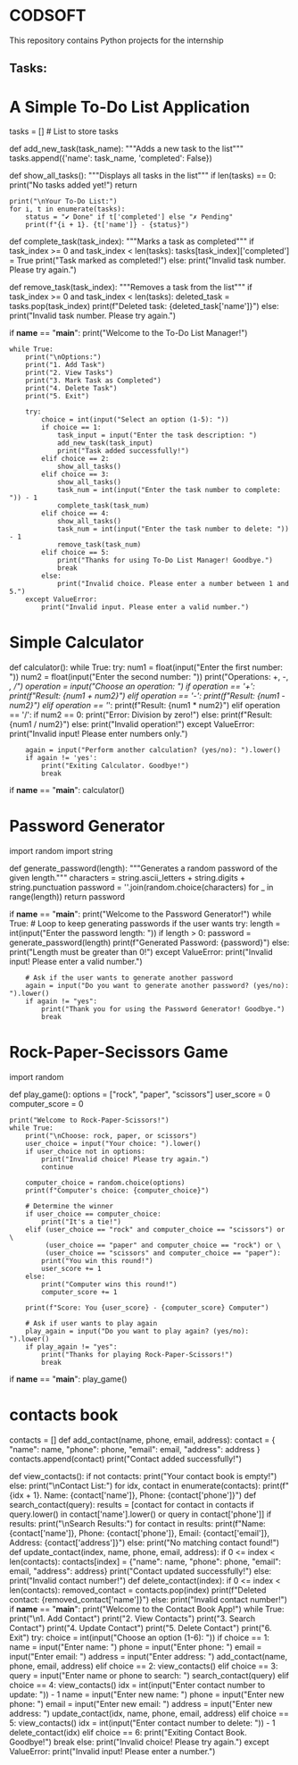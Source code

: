 # CODSOFT
 This repository contains Python projects for the internship

## Tasks:

# A Simple To-Do List Application
 tasks = []  # List to store tasks

 def add_new_task(task_name):
    """Adds a new task to the list"""
    tasks.append({'name': task_name, 'completed': False})

 def show_all_tasks():
    """Displays all tasks in the list"""
    if len(tasks) == 0:
        print("No tasks added yet!")
        return
    
    print("\nYour To-Do List:")
    for i, t in enumerate(tasks):
        status = "✔ Done" if t['completed'] else "✗ Pending"
        print(f"{i + 1}. {t['name']} - {status}")

 def complete_task(task_index):
    """Marks a task as completed"""
    if task_index >= 0 and task_index < len(tasks):
        tasks[task_index]['completed'] = True
        print("Task marked as completed!")
    else:
        print("Invalid task number. Please try again.")

 def remove_task(task_index):
    """Removes a task from the list"""
    if task_index >= 0 and task_index < len(tasks):
        deleted_task = tasks.pop(task_index)
        print(f"Deleted task: {deleted_task['name']}")
    else:
        print("Invalid task number. Please try again.")

 if __name__ == "__main__":
    print("Welcome to the To-Do List Manager!")
    
    while True:
        print("\nOptions:")
        print("1. Add Task")
        print("2. View Tasks")
        print("3. Mark Task as Completed")
        print("4. Delete Task")
        print("5. Exit")
        
        try:
            choice = int(input("Select an option (1-5): "))
            if choice == 1:
                task_input = input("Enter the task description: ")
                add_new_task(task_input)
                print("Task added successfully!")
            elif choice == 2:
                show_all_tasks()
            elif choice == 3:
                show_all_tasks()
                task_num = int(input("Enter the task number to complete: ")) - 1
                complete_task(task_num)
            elif choice == 4:
                show_all_tasks()
                task_num = int(input("Enter the task number to delete: ")) - 1
                remove_task(task_num)
            elif choice == 5:
                print("Thanks for using To-Do List Manager! Goodbye.")
                break
            else:
                print("Invalid choice. Please enter a number between 1 and 5.")
        except ValueError:
            print("Invalid input. Please enter a valid number.")



# Simple Calculator
def calculator():
    while True:
        try:
            num1 = float(input("Enter the first number: "))
            num2 = float(input("Enter the second number: "))
            print("Operations: +, -, *, /")
            operation = input("Choose an operation: ")
            if operation == '+':
                print(f"Result: {num1 + num2}")
            elif operation == '-':
                print(f"Result: {num1 - num2}")
            elif operation == '*':
                print(f"Result: {num1 * num2}")
            elif operation == '/':
                if num2 == 0:
                    print("Error: Division by zero!")
                else:
                    print(f"Result: {num1 / num2}")
            else:
                print("Invalid operation!")
        except ValueError:
            print("Invalid input! Please enter numbers only.")

        again = input("Perform another calculation? (yes/no): ").lower()
        if again != 'yes':
            print("Exiting Calculator. Goodbye!")
            break

if __name__ == "__main__":
    calculator()


# Password Generator
import random
import string

def generate_password(length):
    """Generates a random password of the given length."""
    characters = string.ascii_letters + string.digits + string.punctuation
    password = ''.join(random.choice(characters) for _ in range(length))
    return password

if __name__ == "__main__":
    print("Welcome to the Password Generator!")
    while True:  # Loop to keep generating passwords if the user wants
        try:
            length = int(input("Enter the password length: "))
            if length > 0:
                password = generate_password(length)
                print(f"Generated Password: {password}")
            else:
                print("Length must be greater than 0!")
        except ValueError:
            print("Invalid input! Please enter a valid number.")

        # Ask if the user wants to generate another password
        again = input("Do you want to generate another password? (yes/no): ").lower()
        if again != "yes":
            print("Thank you for using the Password Generator! Goodbye.")
            break



# Rock-Paper-Secissors Game
import random

def play_game():
    options = ["rock", "paper", "scissors"]
    user_score = 0
    computer_score = 0

    print("Welcome to Rock-Paper-Scissors!")
    while True:
        print("\nChoose: rock, paper, or scissors")
        user_choice = input("Your choice: ").lower()
        if user_choice not in options:
            print("Invalid choice! Please try again.")
            continue

        computer_choice = random.choice(options)
        print(f"Computer's choice: {computer_choice}")

        # Determine the winner
        if user_choice == computer_choice:
            print("It's a tie!")
        elif (user_choice == "rock" and computer_choice == "scissors") or \
             (user_choice == "paper" and computer_choice == "rock") or \
             (user_choice == "scissors" and computer_choice == "paper"):
            print("You win this round!")
            user_score += 1
        else:
            print("Computer wins this round!")
            computer_score += 1

        print(f"Score: You {user_score} - {computer_score} Computer")

        # Ask if user wants to play again
        play_again = input("Do you want to play again? (yes/no): ").lower()
        if play_again != "yes":
            print("Thanks for playing Rock-Paper-Scissors!")
            break

if __name__ == "__main__":
    play_game()


# contacts book

contacts = []
def add_contact(name, phone, email, address):
    contact = {
        "name": name,
        "phone": phone,
        "email": email,
        "address": address
    }
    contacts.append(contact)
    print("Contact added successfully!")

def view_contacts():
    if not contacts:
        print("Your contact book is empty!")
    else:
        print("\nContact List:")
        for idx, contact in enumerate(contacts):
            print(f"{idx + 1}. Name: {contact['name']}, Phone: {contact['phone']}")
def search_contact(query):
    results = [contact for contact in contacts if query.lower() in contact['name'].lower() or query in contact['phone']]
    if results:
        print("\nSearch Results:")
        for contact in results:
            print(f"Name: {contact['name']}, Phone: {contact['phone']}, Email: {contact['email']}, Address: {contact['address']}")
    else:
        print("No matching contact found!")
def update_contact(index, name, phone, email, address):
    if 0 <= index < len(contacts):
        contacts[index] = {"name": name, "phone": phone, "email": email, "address": address}
        print("Contact updated successfully!")
    else:
        print("Invalid contact number!")
def delete_contact(index):
    if 0 <= index < len(contacts):
        removed_contact = contacts.pop(index)
        print(f"Deleted contact: {removed_contact['name']}")
    else:
        print("Invalid contact number!")
if __name__ == "__main__":
    print("Welcome to the Contact Book App!")
    while True:
        print("\n1. Add Contact")
        print("2. View Contacts")
        print("3. Search Contact")
        print("4. Update Contact")
        print("5. Delete Contact")
        print("6. Exit")
        try:
            choice = int(input("Choose an option (1-6): "))
            if choice == 1:
                name = input("Enter name: ")
                phone = input("Enter phone: ")
                email = input("Enter email: ")
                address = input("Enter address: ")
                add_contact(name, phone, email, address)
            elif choice == 2:
                view_contacts()
            elif choice == 3:
                query = input("Enter name or phone to search: ")
                search_contact(query)
            elif choice == 4:
                view_contacts()
                idx = int(input("Enter contact number to update: ")) - 1
                name = input("Enter new name: ")
                phone = input("Enter new phone: ")
                email = input("Enter new email: ")
                address = input("Enter new address: ")
                update_contact(idx, name, phone, email, address)
            elif choice == 5:
                view_contacts()
                idx = int(input("Enter contact number to delete: ")) - 1
                delete_contact(idx)
            elif choice == 6:
                print("Exiting Contact Book. Goodbye!")
                break
            else:
                print("Invalid choice! Please try again.")
        except ValueError:
            print("Invalid input! Please enter a number.")
